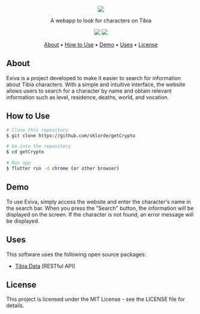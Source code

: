 <p align="center"><img src="https://arinar.online/guild_image.php?id=26"></p>

<p align="center">A webapp to look for characters on Tibia</p>

<p align="center">
   <a href="https://dart.dev/" target="_blank" rel="noopener noreferrer"><img src="https://img.shields.io/badge/%20-dart-0175C2.svg?style=for-the-badge&logo=dart"></a>
   <a href="https://flutter.dev/"><img src="https://img.shields.io/badge/%20-flutter-02569B.svg?style=for-the-badge&logo=flutter"></a>
</p>

<p align="center">
  <a href="#about">About</a> •
  <a href="#how-to-use">How to Use</a> •
  <a href="#demo">Demo</a> •
  <a href="#uses">Uses</a> •
  <a href="#license">License</a>
</p>

## About
Exiva is a project developed to make it easier to search for information about Tibia characters. With a simple and intuitive interface, the website allows users to search for a character by name and obtain relevant information such as level, residence, deaths, world, and vocation.

## How to Use

```bash
# Clone this repository
$ git clone https://github.com/sklorde/getCrypto

# Go into the repository
$ cd getCrypto

# Run app
$ flutter run -d chrome (or other browser)
```

## Demo
To use Exiva, simply access the website and enter the character's name in the search bar. When you press the "Search" button, the information will be displayed on the screen. If the character is not found, an error message will be displayed.

## Uses
This software uses the following open source packages:
- [Tibia Data](https://tibiadata.com/) [RESTful API]

## License
This project is licensed under the MIT License - see the LICENSE file for details.
